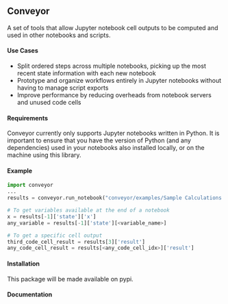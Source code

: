 ## Conveyor

A set of tools that allow Jupyter notebook cell outputs to be computed and used in other notebooks and scripts. 

#### Use Cases

 - Split ordered steps across multiple notebooks, picking up the most recent state information with each new notebook
 - Prototype and organize workflows entirely in Jupyter notebooks without having to manage script exports
 - Improve performance by reducing overheads from notebook servers and unused code cells

#### Requirements

Conveyor currently only supports Jupyter notebooks written in Python. It is important to ensure that you have the version of Python (and any dependencies) used in your notebooks also installed locally, or on the machine using this library.

#### Example

```python
import conveyor
...
results = conveyor.run_notebook("conveyor/examples/Sample Calculations I.ipynb")

# To get variables available at the end of a notebook
x = results[-1]['state']['x']
any_variable = results[-1]['state'][<variable_name>]

# To get a specific cell output
third_code_cell_result = results[3]['result']
any_code_cell_result = results[<any_code_cell_idx>]['result']
```

#### Installation

This package will be made available on pypi.

#### Documentation



